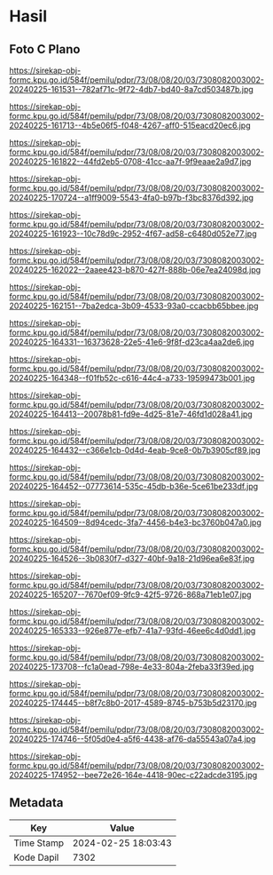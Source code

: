 # Hasil

## Foto C Plano

https://sirekap-obj-formc.kpu.go.id/584f/pemilu/pdpr/73/08/08/20/03/7308082003002-20240225-161531--782af71c-9f72-4db7-bd40-8a7cd503487b.jpg

https://sirekap-obj-formc.kpu.go.id/584f/pemilu/pdpr/73/08/08/20/03/7308082003002-20240225-161713--4b5e06f5-f048-4267-aff0-515eacd20ec6.jpg

https://sirekap-obj-formc.kpu.go.id/584f/pemilu/pdpr/73/08/08/20/03/7308082003002-20240225-161822--44fd2eb5-0708-41cc-aa7f-9f9eaae2a9d7.jpg

https://sirekap-obj-formc.kpu.go.id/584f/pemilu/pdpr/73/08/08/20/03/7308082003002-20240225-170724--a1ff9009-5543-4fa0-b97b-f3bc8376d392.jpg

https://sirekap-obj-formc.kpu.go.id/584f/pemilu/pdpr/73/08/08/20/03/7308082003002-20240225-161923--10c78d9c-2952-4f67-ad58-c6480d052e77.jpg

https://sirekap-obj-formc.kpu.go.id/584f/pemilu/pdpr/73/08/08/20/03/7308082003002-20240225-162022--2aaee423-b870-427f-888b-06e7ea24098d.jpg

https://sirekap-obj-formc.kpu.go.id/584f/pemilu/pdpr/73/08/08/20/03/7308082003002-20240225-162151--7ba2edca-3b09-4533-93a0-ccacbb65bbee.jpg

https://sirekap-obj-formc.kpu.go.id/584f/pemilu/pdpr/73/08/08/20/03/7308082003002-20240225-164331--16373628-22e5-41e6-9f8f-d23ca4aa2de6.jpg

https://sirekap-obj-formc.kpu.go.id/584f/pemilu/pdpr/73/08/08/20/03/7308082003002-20240225-164348--f01fb52c-c616-44c4-a733-19599473b001.jpg

https://sirekap-obj-formc.kpu.go.id/584f/pemilu/pdpr/73/08/08/20/03/7308082003002-20240225-164413--20078b81-fd9e-4d25-81e7-46fd1d028a41.jpg

https://sirekap-obj-formc.kpu.go.id/584f/pemilu/pdpr/73/08/08/20/03/7308082003002-20240225-164432--c366e1cb-0d4d-4eab-9ce8-0b7b3905cf89.jpg

https://sirekap-obj-formc.kpu.go.id/584f/pemilu/pdpr/73/08/08/20/03/7308082003002-20240225-164452--07773614-535c-45db-b36e-5ce61be233df.jpg

https://sirekap-obj-formc.kpu.go.id/584f/pemilu/pdpr/73/08/08/20/03/7308082003002-20240225-164509--8d94cedc-3fa7-4456-b4e3-bc3760b047a0.jpg

https://sirekap-obj-formc.kpu.go.id/584f/pemilu/pdpr/73/08/08/20/03/7308082003002-20240225-164526--3b0830f7-d327-40bf-9a18-21d96ea6e83f.jpg

https://sirekap-obj-formc.kpu.go.id/584f/pemilu/pdpr/73/08/08/20/03/7308082003002-20240225-165207--7670ef09-9fc9-42f5-9726-868a71eb1e07.jpg

https://sirekap-obj-formc.kpu.go.id/584f/pemilu/pdpr/73/08/08/20/03/7308082003002-20240225-165333--926e877e-efb7-41a7-93fd-46ee6c4d0dd1.jpg

https://sirekap-obj-formc.kpu.go.id/584f/pemilu/pdpr/73/08/08/20/03/7308082003002-20240225-173708--fc1a0ead-798e-4e33-804a-2feba33f39ed.jpg

https://sirekap-obj-formc.kpu.go.id/584f/pemilu/pdpr/73/08/08/20/03/7308082003002-20240225-174445--b8f7c8b0-2017-4589-8745-b753b5d23170.jpg

https://sirekap-obj-formc.kpu.go.id/584f/pemilu/pdpr/73/08/08/20/03/7308082003002-20240225-174746--5f05d0e4-a5f6-4438-af76-da55543a07a4.jpg

https://sirekap-obj-formc.kpu.go.id/584f/pemilu/pdpr/73/08/08/20/03/7308082003002-20240225-174952--bee72e26-164e-4418-90ec-c22adcde3195.jpg


## Metadata

| Key        | Value               |
| ---------- | ------------------- |
| Time Stamp | 2024-02-25 18:03:43 |
| Kode Dapil | 7302                |



